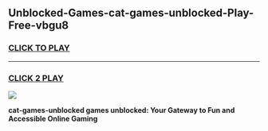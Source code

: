 
## Unblocked-Games-cat-games-unblocked-Play-Free-vbgu8
<h3>
<a href="https://premium76.site?title=cat-games-unblocked&ref=15A">CLICK TO PLAY</a></h3>
<hr>

<h3>
<a href="https://premium76.site?title=cat-games-unblocked&ref=15A">CLICK 2 PLAY</a>
  
</h3>

<a href="https://premium76.site?title=cat-games-unblocked&ref=15A"><img src="https://clearcache.store/games.png"></a>


**cat-games-unblocked games unblocked: Your Gateway to Fun and Accessible Online Gaming**
